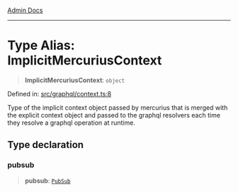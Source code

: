 [Admin Docs](/)

***

# Type Alias: ImplicitMercuriusContext

> **ImplicitMercuriusContext**: `object`

Defined in: [src/graphql/context.ts:8](https://github.com/NishantSinghhhhh/talawa-api/blob/69de67039e23da5433da6bf054785223c86c0ed1/src/graphql/context.ts#L8)

Type of the implicit context object passed by mercurius that is merged with the explicit context object and passed to the graphql resolvers each time they resolve a graphql operation at runtime.

## Type declaration

### pubsub

> **pubsub**: [`PubSub`](../../pubsub/type-aliases/PubSub.md)

